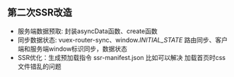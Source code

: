 ## 第二次SSR改造
- 服务端数据预取: 封装asyncData函数、create函数
- 同步数据状态: vuex-router-sync、window._INITIAL_STATE_
路由同步、客户端和服务端window标识同步，数据状态
- SSR优化：生成预加载指令 ssr-manifest.json
 比如可以解决 加载首页时css文件错乱的问题